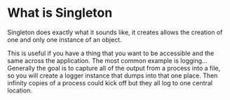 # What is Singleton

Singleton does exactly what it sounds like, it creates allows the creation of one and only one instance of an object. 

This is useful if you have a thing that you want to be accessible and the same across the application. The most common example is logging... Generally the goal is to capture all of the output from a process into a file, so you will create a logger instance that dumps into that one place. Then infinity copies of a process could kick off but they all log to one central location. 

